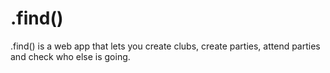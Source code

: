 # .find()

.find() is a web app that lets you create clubs, create parties, attend parties and check who else is going.

